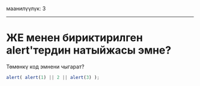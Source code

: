 маанилүүлүк: 3

---

# ЖЕ менен бириктирилген alert'тердин натыйжасы эмне?

Төмөнкү код эмнени чыгарат?

```js
alert( alert(1) || 2 || alert(3) );
```
